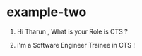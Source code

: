 # example-two

1) Hi Tharun , What is your Role is CTS ?

2) i'm a Software Engineer Trainee in CTS !



